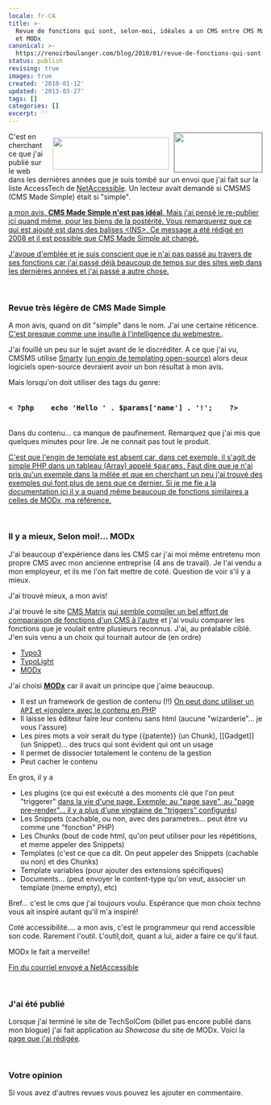 ```yaml
---
locale: fr-CA
title: >-
  Revue de fonctions qui sont, selon-moi, idéales a un CMS entre CMS Made Simple
  et MODx
canonical: >-
  https://renoirboulanger.com/blog/2010/01/revue-de-fonctions-qui-sont-selon-moi-ideales-a-un-cms-entre-cms-made-simple-et-modx/
status: publish
revising: true
images: true
created: '2010-01-12'
updated: '2013-03-27'
tags: []
categories: []
excerpt: ''
---
```


<div style="width:430px;float:right;"><img src="https://renoirb.github.io/site-assets/assets/content/blog/2010/01/cmsmslogo.gif" alt="" title="CMS Made Simple" width="174" height="78" style="border:1px solid #888;float:right;" /><img src="https://renoirb.github.io/site-assets/assets/content/blog/2010/01/modx_logo.png" alt="" title="MODx" width="230" height="64" style="border:none;float:right;margin-top:10px;margin-right:10px;" /></div><p>C'est en cherchant ce que j'ai publié sur le web dans les dernières années que je suis tombé sur un envoi que j'ai fait sur la liste AccessTech de <a href="http://www.netaccessible.com/">NetAccessible</a>. Un lecteur avait demandé si CMSMS (CMS Made Simple) était si "simple".</p>

<p><ins>a mon avis, <strong>CMS Made Simple n'est pas idéal</strong>. Mais j'ai pensé le re-publier ici quand même, pour les biens de la postérité. Vous remarquerez que ce qui est ajouté est dans des balises &lt;INS&gt;. Ce message a été rédigé en 2008 et il est possible que CMS Made Simple ait changé.</ins></p>

<p><ins>J'avoue d'emblée et je suis conscient que je n'ai pas passé au travers de ses fonctions car j'ai passé déjà beaucoup de temps sur des sites web dans les dernières années et j'ai passé a autre chose.</ins></p>
<p>&nbsp;</p>

<h3>Revue très légère de CMS Made Simple</h3>
<p>A mon avis, quand on dit "simple" dans le nom. J'ai une certaine réticence. <ins>C'est presque comme une insulte à l'intelligence du webmestre.</ins>.</p><p>

</p><p>J'ai fouillé un peu sur le sujet avant de le discréditer. A ce que j'ai vu, CMSMS utilise <a href="http://www.smarty.net/">Smarty</a> <ins>(un engin de templating open-source)</ins> alors deux logiciels open-source devraient avoir un bon résultat à mon avis. </p><p>

<!--more-->

</p><p>Mais lorsqu'on doit utiliser des tags du genre:
<pre lang="php"><h4>< ?php    echo 'Hello ' . $params['name'] . '!';    ?></h4></pre></p><p>

</p><p>Dans du contenu... ca manque de paufinement. Remarquez que j'ai mis que quelques minutes pour lire. Je ne connait pas tout le produit.</p>

<p><ins>C'est que l'engin de template est absent car, dans cet exemple, il s'agit de simple PHP dans un tableau (Array) appelé <tt>$params</tt>. Faut dire que je n'ai pris qu'un exemple dans la mêlée et que en cherchant un peu j'ai trouvé des exemples qui font plus de sens que ce dernier. Si je me fie a la <a href="http://wiki.cmsmadesimple.org/index.php/User_Handbook/Getting_Started/Designer/Templates/fr">documentation ici</a> il y a quand même beaucoup de fonctions similaires a celles de MODx, ma référence.</ins></p>
<p>&nbsp;</p>

<h3>Il y a mieux<strong>, Selon moi!</strong>... <strong>MODx</strong></h3>
<p>J'ai beaucoup d'expérience dans les CMS car j'ai moi même entretenu mon propre CMS avec mon ancienne entreprise (4 ans de travail). Je l'ai vendu a mon employeur, et ils me l'on fait mettre de coté. Question de voir s'il y a mieux.

</p><p>J'ai trouvé mieux, a mon avis!</p>

<p>J'ai trouvé le site <a href="http://www.cmsmatrix.org/">CMS Matrix</a> <ins>qui semble compiler un bel effort de comparaison de fonctions d'un CMS à l'autre</ins> et j'ai voulu comparer les fonctions que je voulait entre plusieurs reconnus. J'ai, au préalable ciblé. J'en suis venu a un choix qui tournait autour de (en ordre)</p>

<ul>
   <li><a href="http://typo3.org/">Typo3</a></li>
   <li><a href="http://www.typolight.org/">TypoLight</a></li>
   <li><a href="http://modxcms.com/">MODx</a></li>
</ul>

<p>J'ai choisi <a href="http://modxcms.com/"><strong>MODx</strong></a> car il avait un principe que j'aime beaucoup.</p>

<ul>
   <li>Il est un framework de gestion de contenu (!!) <ins>On peut donc utiliser un <tt>API</tt> et «jongler» avec le contenu en PHP</ins></li>
   <li>Il laisse les éditeur faire leur contenu sans html (aucune "wizarderie"... je vous l'assure)</li>
   <li>Les pires mots a voir serait du type {{patente}} (un Chunk), [[Gadget]] (un Snippet)... des trucs qui sont évident qui ont un usage</li>
   <li>Il permet de dissocier totalement le contenu de la gestion</li>
   <li>Peut cacher le contenu</li>
</ul>

<p>En gros, il y a</p>

<ul>
   <li>Les plugins (ce qui est exécuté a des moments clé que l'on peut "triggerer" <ins>dans la vie d'une page. Exemple: au "page save", au "page pre-render"... il y a plus d'une vingtaine de "triggers" configurés</ins>)</li>
   <li>Les Snippets (cachable, ou non, avec des parametres... peut être vu comme une "fonction" PHP)</li>
   <li>Les Chunks (bout de code html, qu'on peut utiliser pour les répétitions, et meme appeler des Snippets)</li>
   <li>Templates (c'est ce que ca dit. On peut appeler des Snippets (cachable ou non) et des Chunks)</li>
   <li>Template variables (pour ajouter des extensions spécifiques)</li>
   <li>Documents... (peut envoyer le content-type qu'on veut, associer un template (meme empty), etc)</li>
</ul>

<p>Bref... c'est le cms que j'ai toujours voulu. Espérance que mon choix techno vous ait inspiré autant qu'il m'a inspiré!</p>

<p>Coté accessibilité.... a mon avis, c'est le programmeur qui rend accessible son code. Rarement l'outil. L'outil,doit, quant a lui, aider a faire ce qu'il faut.</p>

<p>MODx le fait a merveille!</p>

<p><ins>Fin du courriel envoyé a NetAccessible</ins></p>
<p>&nbsp;</p>

<h3>J'ai été publié</h3>
<p>Lorsque j'ai terminé le site de TechSolCom (billet pas encore publié dans mon blogue) j'ai fait application au <em>Showcase</em> du site de MODx. Voici la <a href="http://modxcms.com/learn/showcase/site.html?site=29">page que j'ai rédigée</a>.</p>
<p>&nbsp;</p>

<h3>Votre opinion</h3>
<p>Si vous avez d'autres revues vous pouvez les ajouter en commentaire.</p>
